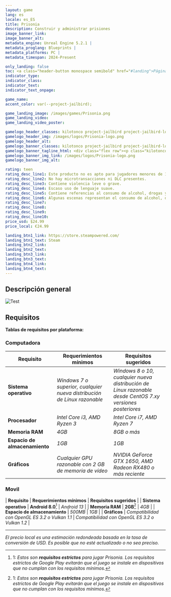```yaml
---
layout: game
lang: es
locale: es_ES
title: Prisonia
description: Construir y administrar prisiones
image_banner_link:
image_banner_alt:
metadata_engine: Unreal Engine 5.2.1 |
metadata_proglang: Blueprints |
metadata_platforms: PC |
metadata_timespan: 2024-Present

only_landing: false
toc: <a class="header-button monospace semibold" href="#landing">Página de destino</a><br><a class="header-button monospace semibold" href="#descripción-general">Descripción general</a><br><a class="header-button monospace semibold" href="#requisitos">Requisitos</a><br><a class="header-button monospace medium" href="#computadora">Computadora</a><br><a class="header-button monospace medium" href="#movil">Movil</a>
indicator_type:
indicator_class:
indicator_text:
indicator_text_onpage:

game_name:
accent_color: var(--project-jailbird);

game_landing_image: /images/games/Prisonia.png
game_landing_video:
game_landing_video_poster:

gamelogo_header_classes: kilotonco project-jailbird project-jailbird-logo semibold rem3
gamelogo_header_img: /images/logos/Prisonia-logo.png
gamelogo_header_alt:
gamelogo_banner_classes: kilotonco project-jailbird project-jailbird-logo semibold rem10
gamelogo_banner_tagline_html: <div class="flex row"><p class="kilotonco regular rem2 lightgray">Construir y administrar&nbsp;</p><p class="kilotonco semibold rem2 white hover-oblique">prisiones</p></div>
gamelogo_banner_img_link: /images/logos/Prisonia-logo.png
gamelogo_banner_img_alt:

rating: teen
rating_desc_line1: Este producto no es apto para jugadores menores de 16 años.
rating_desc_line2: No hay microtransacciones ni DLC presentes.
rating_desc_line3: Contiene violencia leve o grave.
rating_desc_line4: Escaso uso de lenguaje suave.
rating_desc_line5: Contiene referencias al consumo de alcohol, drogas y tabaco.
rating_desc_line6: Algunas escenas representan el consumo de alcohol, drogas y tabaco.
rating_desc_line7: 
rating_desc_line8: 
rating_desc_line9: 
rating_desc_line10: 
price_usd: $24.99
price_local: €24.99

landing_btn1_link: https://store.steampowered.com/
landing_btn1_text: Steam
landing_btn2_link:
landing_btn2_text:
landing_btn3_link:
landing_btn3_text:
landing_btn4_link:
landing_btn4_text:
---
```


## Descripción general
![Test](https://i.ibb.co/XVL5jGY/VI-Branding-Typeface-Space-Mono.png "Test")

## Requisitos

**Tablas de requisitos por plataforma:**
### Computadora

| **Requisito**      | **Requerimientos mínimos** | **Requisitos sugeridos** |
| -------------------- | ------------------------ | -------------------------- |
| **Sistema operativo** | *Windows 7 o superior, cualquier nueva distribución de Linux razonable* | *Windows 8 o 10, cualquier nueva distribución de Linux razonable desde CentOS 7.xy versiones posteriores* |
| **Procesador**        | *Intel Core i3, AMD Ryzen 3* | *Intel Core i7, AMD Ryzen 7* |
| **Memoria RAM**       | *4GB*                    | *8GB o más*              |
| **Espacio de almacenamiento**    | *1GB*                    | *1GB*                      |
| **Gráficos**         | *Cualquier GPU razonable con 2 GB de memoria de vídeo* | *NVIDIA GeForce GTX 1650, AMD Radeon RX480 o más reciente* |

### Movil

| **Requisito** | **Requerimientos mínimos** | **Requisitos sugeridos** |
| **Sistema operativo** | **Android 8.0**[^1] | *Android 13* |
| **Memoria RAM** | **2GB**[^1] | *4GB* |
| **Espacio de almacenamiento** | *500MB* | *1GB* |
| **Gráficos** | *Compatibilidad con OpenGL ES 3.2 o Vulkan 1.1* | *Compatibilidad con OpenGL ES 3.2 o Vulkan 1.2* |

---
*El precio local es una estimación redondeada basada en la tasa de conversión de USD. Es posible que no esté actualizado o no sea preciso.*

[^1]: 1: *Estos son **requisitos estrictos** para jugar Prisonia. Los requisitos estrictos de Google Play evitarán que el juego se instale en dispositivos que no cumplan con los requisitos mínimos.*
